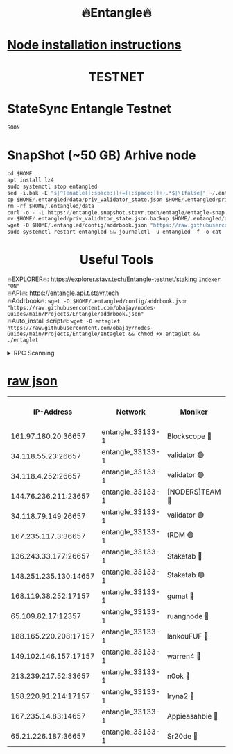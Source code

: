 <h1 align="center"> 🔥Entangle🔥</h1>

[Node installation instructions](https://github.com/obajay/nodes-Guides/tree/main/Projects/Entangle)
=

<h1 align="center"> TESTNET</h1>

# StateSync Entangle Testnet
```python
SOON
```
# SnapShot (~50 GB) Arhive node
```python
cd $HOME
apt install lz4
sudo systemctl stop entangled
sed -i.bak -E "s|^(enable[[:space:]]+=[[:space:]]+).*$|\1false|" ~/.entangled/config/config.toml
cp $HOME/.entangled/data/priv_validator_state.json $HOME/.entangled/priv_validator_state.json.backup
rm -rf $HOME/.entangled/data
curl -o - -L https://entangle.snapshot.stavr.tech/entagle/entagle-snap.tar.lz4 | lz4 -c -d - | tar -x -C $HOME/.entangled --strip-components 2
mv $HOME/.entangled/priv_validator_state.json.backup $HOME/.entangled/data/priv_validator_state.json
wget -O $HOME/.entangled/config/addrbook.json "https://raw.githubusercontent.com/obajay/nodes-Guides/main/Projects/Entangle/addrbook.json"
sudo systemctl restart entangled && journalctl -u entangled -f -o cat
```
 <h1 align="center"> Useful Tools</h1>
 
🔥EXPLORER🔥: https://explorer.stavr.tech/Entangle-testnet/staking        `Indexer "ON"` \
🔥API🔥:      https://entangle.api.t.stavr.tech \
🔥Addrbook🔥: ```wget -O $HOME/.entangled/config/addrbook.json "https://raw.githubusercontent.com/obajay/nodes-Guides/main/Projects/Entangle/addrbook.json"``` \
🔥Auto_install script🔥:  `wget -O entaglet https://raw.githubusercontent.com/obajay/nodes-Guides/main/Projects/Entangle/entaglet && chmod +x entaglet && ./entaglet`


<details>
<summary>RPC Scanning</summary>

<h2 align="center"> We scan nodes in real time every 4 hours. And we provide the final result of RPC endpoints.
We cannot influence the operation of these nodes in any way. </h2>


```python
If Voting Power is higher than 0 --> then the Node is a validator of the network and may be subject to attack and be a potential threat to the chain.
```
```python
We marked such validators with a red symbol
```

</details>

[raw json](https://rpc-check.entangt.stavr.tech/entangt/rpc-entangt-result.json)
=


<table><tr><th>IP-Address</th><th>Network</th><th>Moniker</th><th>Latest Block Height</th><th>Earliest Block Height</th><th>Catching Up</th><th>Tx Index</th><th>Voting Power</th><th>Scan Time</th></tr><tr><td>161.97.180.20:36657</td><td>entangle_33133-1</td><td>Blockscope 🔴</td><td>2077706</td><td>1</td><td>False</td><td>off</td><td>281784076765325</td><td>2024-02-08T03:05:17.035262130UTC</td></tr><tr><td>34.118.55.23:26657</td><td>entangle_33133-1</td><td>validator 🟢</td><td>2077707</td><td>1</td><td>False</td><td>on</td><td>0</td><td>2024-02-08T03:05:17.831383992UTC</td></tr><tr><td>34.118.4.252:26657</td><td>entangle_33133-1</td><td>validator 🟢</td><td>2077707</td><td>1</td><td>False</td><td>on</td><td>0</td><td>2024-02-08T03:05:18.201853285UTC</td></tr><tr><td>144.76.236.211:23657</td><td>entangle_33133-1</td><td>[NODERS]TEAM 🔴</td><td>2077709</td><td>1</td><td>False</td><td>off</td><td>27053624834804497</td><td>2024-02-08T03:05:29.707145762UTC</td></tr><tr><td>34.118.79.149:26657</td><td>entangle_33133-1</td><td>validator 🟢</td><td>2077711</td><td>1</td><td>False</td><td>on</td><td>0</td><td>2024-02-08T03:05:34.646133249UTC</td></tr><tr><td>167.235.117.3:36657</td><td>entangle_33133-1</td><td>tRDM 🟢</td><td>2077712</td><td>1</td><td>False</td><td>on</td><td>0</td><td>2024-02-08T03:05:39.787691700UTC</td></tr><tr><td>136.243.33.177:26657</td><td>entangle_33133-1</td><td>Staketab 🔴</td><td>2077709</td><td>660001</td><td>False</td><td>on</td><td>124563997536521</td><td>2024-02-08T03:05:29.943836238UTC</td></tr><tr><td>148.251.235.130:14657</td><td>entangle_33133-1</td><td>Staketab 🟢</td><td>2077706</td><td>660801</td><td>False</td><td>on</td><td>0</td><td>2024-02-08T03:05:14.283133772UTC</td></tr><tr><td>168.119.38.252:17157</td><td>entangle_33133-1</td><td>gumat 🔴</td><td>2077707</td><td>962001</td><td>False</td><td>on</td><td>324325665506279</td><td>2024-02-08T03:05:20.576847729UTC</td></tr><tr><td>65.109.82.17:12357</td><td>entangle_33133-1</td><td>ruangnode 🔴</td><td>2077706</td><td>1312001</td><td>False</td><td>off</td><td>469415790752137</td><td>2024-02-08T03:05:17.466797847UTC</td></tr><tr><td>188.165.220.208:17157</td><td>entangle_33133-1</td><td>lankouFUF 🔴</td><td>2077707</td><td>1910001</td><td>False</td><td>off</td><td>304925654935508</td><td>2024-02-08T03:05:20.912739674UTC</td></tr><tr><td>149.102.146.157:17157</td><td>entangle_33133-1</td><td>warren4 🔴</td><td>2077709</td><td>1958001</td><td>False</td><td>on</td><td>478741378712927</td><td>2024-02-08T03:05:29.475243372UTC</td></tr><tr><td>213.239.217.52:33657</td><td>entangle_33133-1</td><td>n0ok 🔴</td><td>2077710</td><td>1977710</td><td>False</td><td>off</td><td>46578755949975824</td><td>2024-02-08T03:05:32.235690206UTC</td></tr><tr><td>158.220.91.214:17157</td><td>entangle_33133-1</td><td>Iryna2 🔴</td><td>2077711</td><td>2042001</td><td>False</td><td>on</td><td>311751469338918</td><td>2024-02-08T03:05:35.138434299UTC</td></tr><tr><td>167.235.14.83:14657</td><td>entangle_33133-1</td><td>Appieasahbie 🔴</td><td>2077712</td><td>2042001</td><td>False</td><td>on</td><td>43245390300359479</td><td>2024-02-08T03:05:39.487818091UTC</td></tr><tr><td>65.21.226.187:36657</td><td>entangle_33133-1</td><td>Sr20de 🔴</td><td>2077706</td><td>2049001</td><td>False</td><td>off</td><td>9768054823368</td><td>2024-02-08T03:05:14.655364688UTC</td></tr></table>
